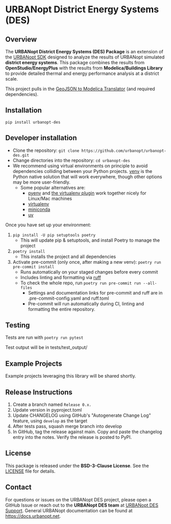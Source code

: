 # URBANopt District Energy Systems (DES)

## Overview

The **URBANopt District Energy Systems (DES) Package** is an extension of the [URBANopt SDK](https://github.com/urbanopt) designed to analyze the results of URBANopt simulated **district energy systems**. This package combines the results from **OpenStudio/EnergyPlus** with the results from **Modelica/Buildings Library** to provide detailed thermal and energy performance analysis at a district scale.

This project pulls in the [GeoJSON to Modelica Translator](https://github.com/urbanopt/geojson-modelica-translator) (and required dependencies).

## Installation

`pip install urbanopt-des`

## Developer installation

- Clone the repository: `git clone https://github.com/urbanopt/urbanopt-des.git`
- Change directories into the repository: `cd urbanopt-des`
- We recommend using virtual environments on principle to avoid dependencies colliding between your Python projects. [venv](https://docs.python.org/3/library/venv.html) is the Python native solution that will work everywhere, though other options may be more user-friendly.
  - Some popular alternatives are:
    - [pyenv](https://github.com/pyenv/pyenv) and [the virtualenv plugin](https://github.com/pyenv/pyenv-virtualenv) work together nicely for Linux/Mac machines
    - [virtualenv](https://virtualenv.pypa.io/en/latest/)
    - [miniconda](https://docs.conda.io/projects/miniconda/en/latest/)
    - [uv](https://docs.astral.sh/uv/)

Once you have set up your environment:

1. `pip install -U pip setuptools poetry`
   - This will update pip & setuptools, and install Poetry to manage the project
1. `poetry install`
   - This installs the project and all dependencies
1. Activate pre-commit (only once, after making a new venv): `poetry run pre-commit install`
   - Runs automatically on your staged changes before every commit
   - Includes linting and formatting via [ruff](https://docs.astral.sh/ruff/)
   - To check the whole repo, run `poetry run pre-commit run --all-files`
     - Settings and documentation links for pre-commit and ruff are in .pre-commit-config.yaml and ruff.toml
     - Pre-commit will run automatically during CI, linting and formatting the entire repository.

## Testing

Tests are run with `poetry run pytest`

Test output will be in tests/test_output/

## Example Projects

Example projects leveraging this library will be shared shortly.

## Release Instructions

1. Create a branch named `Release 0.x.`
1. Update version in pyproject.toml
1. Update CHANGELOG using GitHub's "Autogenerate Change Log" feature, using `develop` as the target
1. After tests pass, squash merge branch into develop
1. In GitHub, tag the release against main. Copy and paste the changelog entry into the notes. Verify the release is posted to PyPI.

## License

This package is released under the **BSD-3-Clause License**. See the [LICENSE](LICENSE.md) file for details.

## Contact

For questions or issues on the URBANopt DES project, please open a GitHub Issue or reach out to the **URBANopt DES team** at [URBANopt DES Support](https://github.com/urbanopt/urbanopt-des/issues). General URBANopt documentation can be found at https://docs.urbanopt.net.
